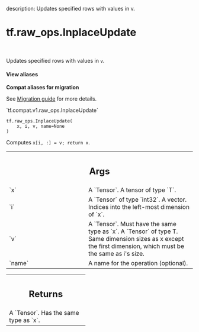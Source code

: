 description: Updates specified rows with values in v.

<div itemscope itemtype="http://developers.google.com/ReferenceObject">
<meta itemprop="name" content="tf.raw_ops.InplaceUpdate" />
<meta itemprop="path" content="Stable" />
</div>

# tf.raw_ops.InplaceUpdate

<!-- Insert buttons and diff -->

<table class="tfo-notebook-buttons tfo-api nocontent" align="left">

</table>



Updates specified rows with values in `v`.

<section class="expandable">
  <h4 class="showalways">View aliases</h4>
  <p>
<b>Compat aliases for migration</b>
<p>See
<a href="https://www.tensorflow.org/guide/migrate">Migration guide</a> for
more details.</p>
<p>`tf.compat.v1.raw_ops.InplaceUpdate`</p>
</p>
</section>

<pre class="devsite-click-to-copy prettyprint lang-py tfo-signature-link">
<code>tf.raw_ops.InplaceUpdate(
    x, i, v, name=None
)
</code></pre>



<!-- Placeholder for "Used in" -->

  Computes `x[i, :] = v; return x`.

<!-- Tabular view -->
 <table class="responsive fixed orange">
<colgroup><col width="214px"><col></colgroup>
<tr><th colspan="2"><h2 class="add-link">Args</h2></th></tr>

<tr>
<td>
`x`
</td>
<td>
A `Tensor`. A tensor of type `T`.
</td>
</tr><tr>
<td>
`i`
</td>
<td>
A `Tensor` of type `int32`.
A vector. Indices into the left-most dimension of `x`.
</td>
</tr><tr>
<td>
`v`
</td>
<td>
A `Tensor`. Must have the same type as `x`.
A `Tensor` of type T. Same dimension sizes as x except the first dimension, which must be the same as i's size.
</td>
</tr><tr>
<td>
`name`
</td>
<td>
A name for the operation (optional).
</td>
</tr>
</table>



<!-- Tabular view -->
 <table class="responsive fixed orange">
<colgroup><col width="214px"><col></colgroup>
<tr><th colspan="2"><h2 class="add-link">Returns</h2></th></tr>
<tr class="alt">
<td colspan="2">
A `Tensor`. Has the same type as `x`.
</td>
</tr>

</table>

